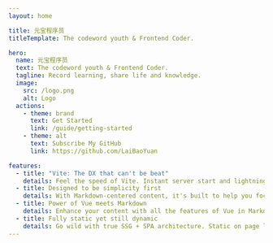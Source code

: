 ```yaml
---
layout: home

title: 元宝程序员
titleTemplate: The codeword youth & Frontend Coder.

hero:
  name: 元宝程序员
  text: The codeword youth & Frontend Coder.
  tagline: Record learning, share life and knowledge.
  image:
    src: /logo.png
    alt: Logo
  actions:
    - theme: brand
      text: Get Started
      link: /guide/getting-started
    - theme: alt
      text: Subscribe My GitHub
      link: https://github.com/LaiBaoYuan

features:
  - title: "Vite: The DX that can't be beat"
    details: Feel the speed of Vite. Instant server start and lightning fast HMR that stays fast regardless of the app size.
  - title: Designed to be simplicity first
    details: With Markdown-centered content, it's built to help you focus on writing and deployed with minimum configuration.
  - title: Power of Vue meets Markdown
    details: Enhance your content with all the features of Vue in Markdown, while being able to customize your site with Vue.
  - title: Fully static yet still dynamic
    details: Go wild with true SSG + SPA architecture. Static on page load, but engage users with 100% interactivity from there.
---
```

